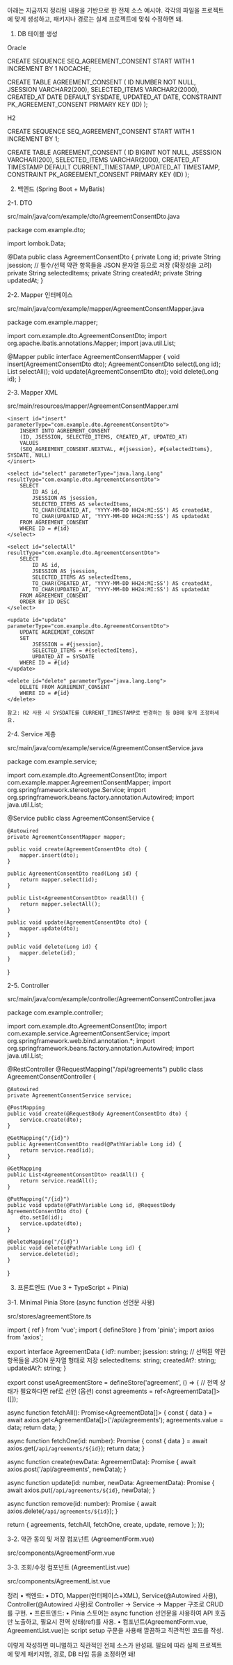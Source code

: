 아래는 지금까지 정리된 내용을 기반으로 한 전체 소스 예시야.
각각의 파일을 프로젝트에 맞게 생성하고, 패키지나 경로는 실제 프로젝트에 맞춰 수정하면 돼.

1. DB 테이블 생성

Oracle

CREATE SEQUENCE SEQ_AGREEMENT_CONSENT
  START WITH 1
  INCREMENT BY 1
  NOCACHE;

CREATE TABLE AGREEMENT_CONSENT (
  ID             NUMBER        NOT NULL,
  JSESSION       VARCHAR2(200),
  SELECTED_ITEMS VARCHAR2(2000),
  CREATED_AT     DATE          DEFAULT SYSDATE,
  UPDATED_AT     DATE,
  CONSTRAINT PK_AGREEMENT_CONSENT PRIMARY KEY (ID)
);

H2

CREATE SEQUENCE SEQ_AGREEMENT_CONSENT
  START WITH 1
  INCREMENT BY 1;

CREATE TABLE AGREEMENT_CONSENT (
  ID             BIGINT        NOT NULL,
  JSESSION       VARCHAR(200),
  SELECTED_ITEMS VARCHAR(2000),
  CREATED_AT     TIMESTAMP     DEFAULT CURRENT_TIMESTAMP,
  UPDATED_AT     TIMESTAMP,
  CONSTRAINT PK_AGREEMENT_CONSENT PRIMARY KEY (ID)
);

2. 백엔드 (Spring Boot + MyBatis)

2-1. DTO

src/main/java/com/example/dto/AgreementConsentDto.java

package com.example.dto;

import lombok.Data;

@Data
public class AgreementConsentDto {
    private Long id;
    private String jsession;
    // 필수/선택 약관 항목들을 JSON 문자열 등으로 저장 (확장성을 고려)
    private String selectedItems;
    private String createdAt;
    private String updatedAt;
}

2-2. Mapper 인터페이스

src/main/java/com/example/mapper/AgreementConsentMapper.java

package com.example.mapper;

import com.example.dto.AgreementConsentDto;
import org.apache.ibatis.annotations.Mapper;
import java.util.List;

@Mapper
public interface AgreementConsentMapper {
    void insert(AgreementConsentDto dto);
    AgreementConsentDto select(Long id);
    List<AgreementConsentDto> selectAll();
    void update(AgreementConsentDto dto);
    void delete(Long id);
}

2-3. Mapper XML

src/main/resources/mapper/AgreementConsentMapper.xml

<?xml version="1.0" encoding="UTF-8" ?>
<!DOCTYPE mapper
    PUBLIC "-//mybatis.org//DTD Mapper 3.0//EN"
    "http://mybatis.org/dtd/mybatis-3-mapper.dtd">
<mapper namespace="com.example.mapper.AgreementConsentMapper">

    <insert id="insert" parameterType="com.example.dto.AgreementConsentDto">
        INSERT INTO AGREEMENT_CONSENT 
        (ID, JSESSION, SELECTED_ITEMS, CREATED_AT, UPDATED_AT)
        VALUES 
        (SEQ_AGREEMENT_CONSENT.NEXTVAL, #{jsession}, #{selectedItems}, SYSDATE, NULL)
    </insert>

    <select id="select" parameterType="java.lang.Long" resultType="com.example.dto.AgreementConsentDto">
        SELECT
            ID AS id,
            JSESSION AS jsession,
            SELECTED_ITEMS AS selectedItems,
            TO_CHAR(CREATED_AT, 'YYYY-MM-DD HH24:MI:SS') AS createdAt,
            TO_CHAR(UPDATED_AT, 'YYYY-MM-DD HH24:MI:SS') AS updatedAt
        FROM AGREEMENT_CONSENT
        WHERE ID = #{id}
    </select>

    <select id="selectAll" resultType="com.example.dto.AgreementConsentDto">
        SELECT
            ID AS id,
            JSESSION AS jsession,
            SELECTED_ITEMS AS selectedItems,
            TO_CHAR(CREATED_AT, 'YYYY-MM-DD HH24:MI:SS') AS createdAt,
            TO_CHAR(UPDATED_AT, 'YYYY-MM-DD HH24:MI:SS') AS updatedAt
        FROM AGREEMENT_CONSENT
        ORDER BY ID DESC
    </select>

    <update id="update" parameterType="com.example.dto.AgreementConsentDto">
        UPDATE AGREEMENT_CONSENT
        SET 
            JSESSION = #{jsession},
            SELECTED_ITEMS = #{selectedItems},
            UPDATED_AT = SYSDATE
        WHERE ID = #{id}
    </update>

    <delete id="delete" parameterType="java.lang.Long">
        DELETE FROM AGREEMENT_CONSENT
        WHERE ID = #{id}
    </delete>

</mapper>

	참고: H2 사용 시 SYSDATE를 CURRENT_TIMESTAMP로 변경하는 등 DB에 맞게 조정하세요.

2-4. Service 계층

src/main/java/com/example/service/AgreementConsentService.java

package com.example.service;

import com.example.dto.AgreementConsentDto;
import com.example.mapper.AgreementConsentMapper;
import org.springframework.stereotype.Service;
import org.springframework.beans.factory.annotation.Autowired;
import java.util.List;

@Service
public class AgreementConsentService {

    @Autowired
    private AgreementConsentMapper mapper;

    public void create(AgreementConsentDto dto) {
        mapper.insert(dto);
    }

    public AgreementConsentDto read(Long id) {
        return mapper.select(id);
    }

    public List<AgreementConsentDto> readAll() {
        return mapper.selectAll();
    }

    public void update(AgreementConsentDto dto) {
        mapper.update(dto);
    }

    public void delete(Long id) {
        mapper.delete(id);
    }
}

2-5. Controller

src/main/java/com/example/controller/AgreementConsentController.java

package com.example.controller;

import com.example.dto.AgreementConsentDto;
import com.example.service.AgreementConsentService;
import org.springframework.web.bind.annotation.*;
import org.springframework.beans.factory.annotation.Autowired;
import java.util.List;

@RestController
@RequestMapping("/api/agreements")
public class AgreementConsentController {

    @Autowired
    private AgreementConsentService service;

    @PostMapping
    public void create(@RequestBody AgreementConsentDto dto) {
        service.create(dto);
    }

    @GetMapping("/{id}")
    public AgreementConsentDto read(@PathVariable Long id) {
        return service.read(id);
    }

    @GetMapping
    public List<AgreementConsentDto> readAll() {
        return service.readAll();
    }

    @PutMapping("/{id}")
    public void update(@PathVariable Long id, @RequestBody AgreementConsentDto dto) {
        dto.setId(id);
        service.update(dto);
    }

    @DeleteMapping("/{id}")
    public void delete(@PathVariable Long id) {
        service.delete(id);
    }
}

3. 프론트엔드 (Vue 3 + TypeScript + Pinia)

3-1. Minimal Pinia Store (async function 선언문 사용)

src/stores/agreementStore.ts

import { ref } from 'vue';
import { defineStore } from 'pinia';
import axios from 'axios';

export interface AgreementData {
  id?: number;
  jsession: string;
  // 선택된 약관 항목들을 JSON 문자열 형태로 저장
  selectedItems: string;
  createdAt?: string;
  updatedAt?: string;
}

export const useAgreementStore = defineStore('agreement', () => {
  // 전역 상태가 필요하다면 ref로 선언 (옵션)
  const agreements = ref<AgreementData[]>([]);

  async function fetchAll(): Promise<AgreementData[]> {
    const { data } = await axios.get<AgreementData[]>('/api/agreements');
    agreements.value = data;
    return data;
  }

  async function fetchOne(id: number): Promise<AgreementData> {
    const { data } = await axios.get<AgreementData>(`/api/agreements/${id}`);
    return data;
  }

  async function create(newData: AgreementData): Promise<void> {
    await axios.post('/api/agreements', newData);
  }

  async function update(id: number, newData: AgreementData): Promise<void> {
    await axios.put(`/api/agreements/${id}`, newData);
  }

  async function remove(id: number): Promise<void> {
    await axios.delete(`/api/agreements/${id}`);
  }

  return { agreements, fetchAll, fetchOne, create, update, remove };
});

3-2. 약관 동의 및 저장 컴포넌트 (AgreementForm.vue)

src/components/AgreementForm.vue

<template>
  <div>
    <h2>약관 동의</h2>

    <!-- 전체 동의 체크박스 -->
    <div>
      <input type="checkbox" :checked="allChecked" @change="toggleAll($event.target.checked)" />
      <label>전체 동의</label>
    </div>

    <hr />

    <!-- (필수) 약관 목록 -->
    <div v-for="(item, idx) in requiredAgreements" :key="'req' + idx">
      <input type="checkbox" :checked="item.checked" @change="toggleRequired(idx, $event.target.checked)" />
      <label>{{ item.label }} (필수)</label>
    </div>

    <hr />

    <!-- (선택) 약관 목록 -->
    <div v-for="(item, idx) in optionalAgreements" :key="'opt' + idx">
      <input type="checkbox" :checked="item.checked" @change="toggleOptional(idx, $event.target.checked)" />
      <label>{{ item.label }} (선택)</label>
    </div>

    <hr />

    <!-- JSESSION 값 입력 -->
    <div>
      <label>JSESSION: </label>
      <input v-model="jsession" />
    </div>

    <!-- 확인(저장) 버튼 -->
    <button @click="onSave">확인</button>
  </div>
</template>

<script setup lang="ts">
import { ref, computed } from 'vue';
import { useAgreementStore } from '@/stores/agreementStore';

const store = useAgreementStore();

// (필수) 약관 목록
const requiredAgreements = ref([
  { label: '계약진행을 위한 개인(신용)정보 동의', checked: false },
  { label: '휴대폰 인증 진행을 위한 개인(신용)정보처리 동의', checked: false },
]);

// (선택) 약관 목록
const optionalAgreements = ref([
  { label: '보험 및 금융상품 소개를 위한 개인신용정보 동의', checked: false },
]);

// 전체 동의 여부
const allChecked = computed(() => {
  const reqAll = requiredAgreements.value.every(item => item.checked);
  const optAll = optionalAgreements.value.every(item => item.checked);
  return reqAll && optAll;
});

// JSESSION 입력값
const jsession = ref('');

function toggleAll(checked: boolean) {
  requiredAgreements.value.forEach(item => (item.checked = checked));
  optionalAgreements.value.forEach(item => (item.checked = checked));
}

function toggleRequired(idx: number, checked: boolean) {
  requiredAgreements.value[idx].checked = checked;
}

function toggleOptional(idx: number, checked: boolean) {
  optionalAgreements.value[idx].checked = checked;
}

async function onSave() {
  if (!requiredAgreements.value.every(item => item.checked)) {
    alert('필수 약관을 모두 동의해주세요.');
    return;
  }
  const selected = {
    required: requiredAgreements.value.filter(i => i.checked).map(i => i.label),
    optional: optionalAgreements.value.filter(i => i.checked).map(i => i.label),
  };
  await store.create({
    jsession: jsession.value,
    selectedItems: JSON.stringify(selected),
  });
  alert('저장 완료!');
}
</script>

<style scoped>
/* 간단한 스타일 */
</style>

3-3. 조회/수정 컴포넌트 (AgreementList.vue)

src/components/AgreementList.vue

<template>
  <div>
    <h2>저장된 약관 동의 목록</h2>
    <button @click="loadData">Reload</button>
    <ul>
      <li v-for="item in agreements" :key="item.id">
        [{{ item.id }}] {{ item.jsession }} / {{ item.selectedItems }}
        <button @click="edit(item.id)">Edit</button>
        <button @click="removeItem(item.id)">Delete</button>
      </li>
    </ul>

    <!-- 간단한 수정 폼 -->
    <div v-if="editingId">
      <h3>Edit ID: {{ editingId }}</h3>
      <input v-model="editJsession" placeholder="JSESSION" />
      <textarea v-model="editSelectedItems" placeholder="selectedItems"></textarea>
      <button @click="saveUpdate">Update</button>
    </div>
  </div>
</template>

<script setup lang="ts">
import { ref, onMounted } from 'vue';
import { useAgreementStore, AgreementData } from '@/stores/agreementStore';

const store = useAgreementStore();
const agreements = ref<AgreementData[]>([]);

const editingId = ref<number | null>(null);
const editJsession = ref('');
const editSelectedItems = ref('');

async function loadData() {
  agreements.value = await store.fetchAll();
}

async function edit(id: number) {
  const data = await store.fetchOne(id);
  editingId.value = id;
  editJsession.value = data.jsession;
  editSelectedItems.value = data.selectedItems;
}

async function saveUpdate() {
  if (!editingId.value) return;
  await store.update(editingId.value, {
    jsession: editJsession.value,
    selectedItems: editSelectedItems.value,
  });
  editingId.value = null;
  editJsession.value = '';
  editSelectedItems.value = '';
  alert('수정 완료');
  await loadData();
}

async function removeItem(id: number) {
  await store.remove(id);
  await loadData();
}

onMounted(loadData);
</script>

<style scoped>
/* 간단한 스타일 */
</style>

정리
	•	백엔드:
	•	DTO, Mapper(인터페이스+XML), Service(@Autowired 사용), Controller(@Autowired 사용)로 Controller → Service → Mapper 구조로 CRUD를 구현.
	•	프론트엔드:
	•	Pinia 스토어는 async function 선언문을 사용하여 API 호출만 노출하고, 필요시 전역 상태(ref)를 사용.
	•	컴포넌트(AgreementForm.vue, AgreementList.vue)는 script setup 구문을 사용해 깔끔하고 직관적인 코드를 작성.

이렇게 작성하면 미니멀하고 직관적인 전체 소스가 완성돼.
필요에 따라 실제 프로젝트에 맞게 패키지명, 경로, DB 타입 등을 조정하면 돼!